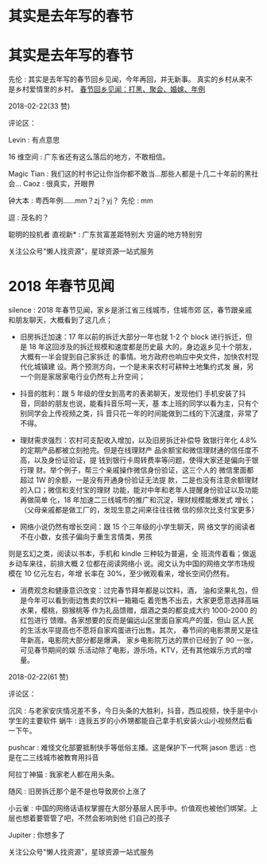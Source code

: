 # 其实是去年写的春节

# 其实是去年写的春节

先伦 : 其实是去年写的春节回乡见闻，今年再回，并无新事。 真实的乡村从来不是乡村爱情里的乡村。 [春节回乡见闻：打黑、聚会、婚嫁、年例](https://mp.weixin.qq.com/s/chfXI-L4J_Mjg-lxh_DkcA)

2018-02-22(33 赞)

评论区：

Levin : 有点意思

16 维空间 : 广东省还有这么落后的地方，不敢相信。

Magic Tian : 我们这的村书记让你当你都不敢当…那些人都是十几二十年前的黑社会… Caoz : 很真实，开眼界

钟大本 : 粤西年例……mm？zj？yj？ 先伦 : mm

逗 : 茂名的？

聪明的投机者 直视新* : 广东贫富差距特别大 穷逼的地方特别穷

关注公众号"懒人找资源"，星球资源一站式服务

# 2018 年春节见闻

silence : 2018 年春节见闻，家乡是浙江省三线城市，住城市郊 区，春节跟亲戚和朋友聊天，大概看到了这几点；

*   旧房拆迁加速：17 年以前的拆迁大部分一年也就 1-2 个 block 进行拆迁，但是 18 年这回涉及的拆迁规模和速度都是历史最 大的，身边返乡见十个朋友，大概有一半会提到自己家拆迁 的事情。地方政府也响应中央文件，加快农村现代化城镇建 设。两个预测方向，一个是未来农村可耕种土地集约式发 展，另一个则是家居家电行业仍然有上升空间；

*   抖音的胜利：跟 5 年级的侄女到高考的表弟聊天，发现他们 手机安装了抖音，同龄的朋友也说，能看抖音乐呵一天，基 本上班的同学以看为主，只有个别同学会上传视频之类，抖 音只花一年的时间能做到二线的下沉速度，非常了不得。

*   理财需求强烈：农村可支配收入增加，以及旧房拆迁补偿导 致银行年化 4.8%的定期产品都被立刻抢完。但是在线理财产 品余额宝和微信理财通的信任度不高，以及身份证验证，提 钱到银行卡周转费率等问题，使得大家还是偏向于银行理 财。举个例子，帮三个亲戚操作微信身份验证，这三个人的 微信里面都超过 1W 的余额，一是没有开通身份验证无法提 款，二是也没有注意余额理财的入口；微信和支付宝的理财 功能，能对中年和老年人提醒身份验证以及功能再做简单 化，18 年加速二三线城市的推广和沉淀，理财规模能爆发式 增长；（父母亲戚都是做工厂的，发现生意之间来往往往微 信的频次比支付宝更多）

*   网络小说仍然有增长空间：跟 15 个三年级的小学生聊天，网 络文学的阅读者不在小数，女孩子偏向于重生言情类，男孩

则是玄幻之类，阅读以书本，手机和 kindle 三种较为普遍，全 班流传着看；做返乡动车来往，前排大概 2 位都在阅读网络小 说。阅文认为中国的网络文学市场规模在 10 亿元左右，年增 长率在 30%，至少微观看来，增长空间仍然有。

*   消费观念和健康意识改变：过完春节拜年都是以饮料，酒， 油和坚果礼包，但是今年可以看到街边售卖的饮料一箱箱屯 着兜售不出去，大家更愿意选择高端水果，樱桃，猕猴桃等 作为礼品馈赠，烟酒之类的都变成大约 1000-2000 的红包进行 馈赠。各家想要的反而是偏远山区里面自家鸡产的蛋，但山 区人民的生活水平提高也不愿将自家鸡蛋进行出售。其次， 春节间的电影票房又是往年新高，电影院大部分都是爆满， 家乡电影院万达的票价已经到了 90 一张，可见春节期间的娱 乐活动除了电影，游乐场，KTV，还有其他娱乐方式的增 量。

2018-02-22(61 赞)

评论区：

沉风 : 与老家安庆情况差不多，今日头条的大胜利，抖音，西瓜视频，快手是中小学生的主要软件 蜗牛 : 连我五岁的小外甥都能自己拿手机安装火山小视频然后看一下午。

pushcar : 难怪文化部要抵制快手等低俗主播。这是保护下一代啊 jason 思远 : 也是在二三线城市被教育用抖音

阿拉丁神猫 : 我家老人都在用头条。

随风 : 旧房拆迁那个是不是也导致房价上涨了

小云雀 : 中国的网络话语权掌握在大部分基层人民手中。价值观也被他们绑架。上层也想着要管管了吧，不然会影响到他 们自己的孩子

Jupiter : 你想多了

关注公众号"懒人找资源"，星球资源一站式服务